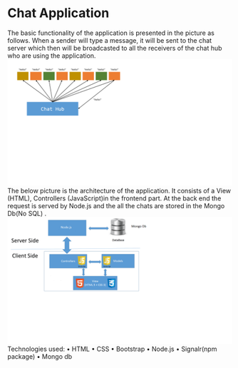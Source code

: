 # Chat Application

The basic functionality of the application is presented in the picture as follows. When a sender will type a message, it will be sent to the chat server which then will be broadcasted to all the receivers of the chat hub who are using the application.![alt text](/Untitled1.png)The below picture is the architecture of the application. It consists of a View (HTML), Controllers (JavaScript)in the frontend part. At the back end the request is served by  Node.js and the all the chats are stored in the Mongo Db(No SQL) .![alt text](/Untitled.png)Technologies used:
•	HTML 
•	CSS
•	Bootstrap
•	Node.js
•	Signalr(npm package)
•	Mongo db
